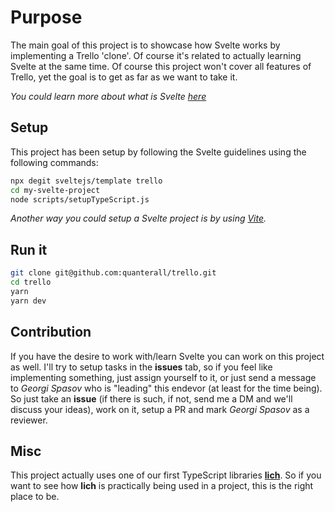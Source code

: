 # Purpose
The main goal of this project is to showcase how Svelte works by implementing a Trello 'clone'. Of course it's related to actually learning Svelte at the same time. Of course this project won't cover all features of Trello, yet the goal is to get as far as we want to take it.

*You could learn more about what is Svelte [here](https://svelte.dev/)*

## Setup
This project has been setup by following the Svelte guidelines using the following commands:
```bash
npx degit sveltejs/template trello
cd my-svelte-project
node scripts/setupTypeScript.js
```
*Another way you could setup a Svelte project is by using [Vite](https://vitejs.dev/).*

## Run it
```bash
git clone git@github.com:quanterall/trello.git
cd trello
yarn
yarn dev
```

## Contribution
If you have the desire to work with/learn Svelte you can work on this project as well. I'll try to setup tasks in the **issues** tab, so if you feel like implementing something, just assign yourself to it, or just send a message to *Georgi Spasov* who is "leading" this endevor (at least for the time being).
So just take an **issue** (if there is such, if not, send me a DM and we'll discuss your ideas), work on it, setup a PR and mark *Georgi Spasov* as a reviewer.

## Misc
This project actually uses one of our first TypeScript libraries **[lich](https://www.npmjs.com/package/@quanterall/lich)**. So if you want to see how **lich** is practically being used in a project, this is the right place to be.